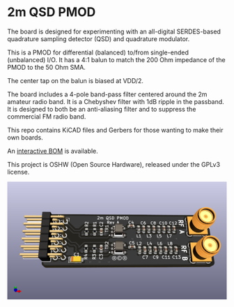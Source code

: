 # 2m QSD PMOD

The board is designed for experimenting with an all-digital SERDES-based
quadrature sampling detector (QSD) and quadrature modulator.

This is a PMOD for differential (balanced) to/from single-ended (unbalanced)
I/O.  It has a 4:1 balun to match the 200 Ohm impedance of the PMOD to the
50 Ohm SMA.

The center tap on the balun is biased at VDD/2.

The board includes a 4-pole band-pass filter centered around the 2m amateur
radio band.  It is a Chebyshev filter with 1dB ripple in the passband. It is
designed to both be an anti-aliasing filter and to suppress the commercial
FM radio band.

This repo contains KiCAD files and Gerbers for those wanting to make their
own boards.

An [interactive BOM](bom/ibom-2m%20QSD%20PMOD-A.html) is available.

This project is OSHW (Open Source Hardware), released under the GPLv3 license.

![lvds_pmod.png](lvds_pmod.png)

